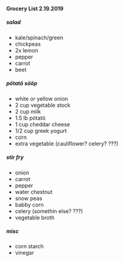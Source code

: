 #### Grocery List 2.19.2019

##### salad

- kale/spinach/green
- chickpeas
- 2x lemon
- pepper
- carrot
- beet

##### pötatö sööp

- white or yellow onion
- 2 cup vegetable stock
- 2 cup milk
- 1.5 lb pötatö
- 1 cup cheddar cheese
- 1/2 cup greek yogurt
- corn
- extra vegetable (cauliflower? celery? ???)

##### stir fry

- onion
- carrot
- pepper
- water chestnut
- snow peas
- babby corn
- celery (somethin else? ???)
- vegetable broth

##### misc

- corn starch
- vinegar
